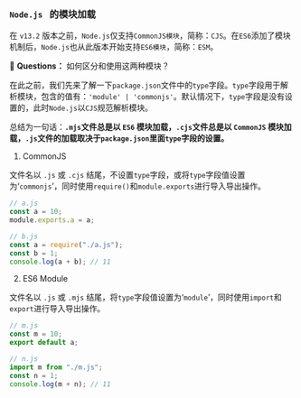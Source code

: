 ### `Node.js ` 的模块加载

在 `v13.2` 版本之前，`Node.js`仅支持`CommonJS模块`，简称：`CJS`。在`ES6`添加了模块机制后，`Node.js`也从此版本开始支持`ES6模块`，简称：`ESM`。

🤔 **Questions：** 如何区分和使用这两种模块？

在此之前，我们先来了解一下`package.json`文件中的`type`字段。`type`字段用于解析模块，包含的值有：`'module' | 'commonjs'`。默认情况下，`type`字段是没有设置的，此时`Node.js`以`CJS`规范解析模块。

总结为一句话：**`.mjs`文件总是以 `ES6` 模块加载，`.cjs`文件总是以 `CommonJS` 模块加载，`.js`文件的加载取决于`package.json`里面`type`字段的设置。**

1. CommonJS

文件名以 `.js` 或 `.cjs` 结尾，不设置`type`字段，或将`type`字段值设置为‘`commonjs`’，同时使用`require()`和`module.exports`进行导入导出操作。

```js
// a.js
const a = 10;
module.exports.a = a;

// b.js
const a = require("./a.js");
const b = 1;
console.log(a + b); // 11
```

2. ES6 Module

文件名以 `.js` 或 `.mjs` 结尾，将`type`字段值设置为‘`module`’，同时使用`import`和`export`进行导入导出操作。

```js
// m.js
const m = 10;
export default a;

// n.js
import m from "./m.js";
const n = 1;
console.log(m + n); // 11
```

